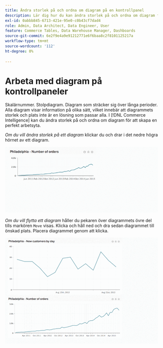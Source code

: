```yaml
---
title: Ändra storlek på och ordna om diagram på en kontrollpanel
description: Lär dig hur du kan ändra storlek på och ordna om diagram för att skapa en perfekt arbetsyta.
exl-id: 0abbb845-6713-421e-95e0-c0b43cf7dad4
role: Admin, Data Architect, Data Engineer, User
feature: Commerce Tables, Data Warehouse Manager, Dashboards
source-git-commit: 6e2f9e4a9e91212771e6f6baa8c2f8101125217a
workflow-type: tm+mt
source-wordcount: '112'
ht-degree: 0%

---
```


# Arbeta med diagram på kontrollpaneler

Skalärnummer. Stolpdiagram. Diagram som sträcker sig över långa perioder. Alla diagram visar information på olika sätt, vilket innebär att diagrammets storlek och plats inte är en lösning som passar alla. I [!DNL Commerce Intelligence] kan du ändra storlek på och ordna om diagram för att skapa en perfekt arbetsyta.

*Om du vill ändra storlek på ett diagram* klickar du och drar i det nedre högra hörnet av ett diagram.

![ändra storlek på diagram](../../assets/Resize_Chart_in_Dashboard.gif)

*Om du vill flytta ett diagram* håller du pekaren över diagrammets övre del tills markören `Move` visas. Klicka och håll ned och dra sedan diagrammet till önskad plats. Placera diagrammet genom att klicka.

![flytta diagram](../../assets/Move_Chart_in_Dashboard.gif)
